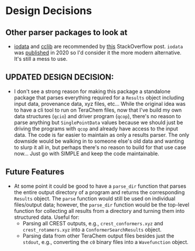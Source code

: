 # Design Decisions

## Other parser packages to look at

- [iodata](https://github.com/theochem/iodata) and [cclib](https://cclib.github.io/contents.html) are recommended by [this](https://mattermodeling.stackexchange.com/questions/6532/whats-the-best-quantum-chemistry-output-parser-for-the-command-line) StackOverflow post. `iodata` was [published](https://onlinelibrary.wiley.com/doi/abs/10.1002/jcc.26468?casa_token=iQFOBtKf0qAAAAAA:pAv_vxn6Nfis_DhQENlqGpeIZoawNhJYCg17fdobB3ftuyEbHSOAyHbsjKTeU_AdVS48EiqqQDzUHKNf) in 2020 so I'd consider it the more modern alternative. It's still a mess to use.

## UPDATED DESIGN DECISION:

- I don't see a strong reason for making this package a standalone package that parses everything required for a `Results` object including input data, provenance data, xyz files, etc... While the original idea was to have a cli tool to run on TeraChem files, now that I've build my own data structures (`qcio`) and driver program (`qcop`), there's no reason to parse anything but `SinglePointData` values because we should just be driving the programs with `qcop` and already have access to the input data. The code is far easier to maintain as only a results parser. The only downside would be walking in to someone else's old data and wanting to slurp it all in, but perhaps there's no reason to build for that use case now... Just go with SIMPLE and keep the code maintainable.

## Future Features

- At some point it could be good to have a `parse_dir` function that parses the entire output directory of a program and returns the corresponding `Results` object. The `parse` function would still be used on individual files/output data; however, the `parse_dir` function would be the top-level function for collecting all results from a directory and turning them into structured data. Useful for:
  - Parsing all CREST outputs, e.g., `crest_conformers.xyz` and `crest_rotamers.xyz` into a `ConformerSearchResults` object.
  - Parsing data from other TeraChem output files besides just the `stdout`, e.g., converting the `c0` binary files into a `Wavefunction` object.
